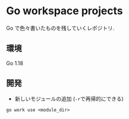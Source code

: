 # Go workspace projects

Go で色々書いたものを残していくレポジトリ.

## 環境
Go 1.18

## 開発
- 新しいモジュールの追加 (`-r`で再帰的にできる)
```shell
go work use <module_dir>
```